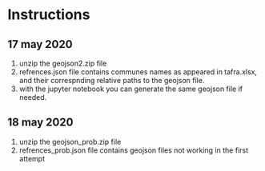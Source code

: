 # Instructions
## 17 may 2020
1) unzip the geojson2.zip file
2) refrences.json file contains communes names as appeared in tafra.xlsx, and their correspnding relative paths to the geojson file.
3) with the jupyter notebook you can generate the same geojson file if needed.
## 18 may 2020
1) unzip the geojson_prob.zip file
2) refrences_prob.json file contains geojson files not working in the first attempt

